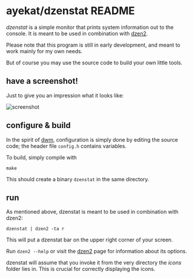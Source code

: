 ayekat/dzenstat README
======================


*dzenstat* is a simple monitor that prints system information out to the
console. It is meant to be used in combination with
<a href="http://github.com/robm/dzen/">dzen2</a>.

Please note that this program is still in early development, and meant to work
mainly for my own needs.

But of course you may use the source code to build your own little tools.


have a screenshot!
------------------

Just to give you an impression what it looks like:

![screenshot](http://ayekat.ch/img/host/screen_dzenstat2.png)



configure & build
-----------------

In the spirit of <a href="http://dwm.suckless.org/">dwm</a>, configuration is
simply done by editing the source code; the header file <code>config.h</code>
contains variables.

To build, simply compile with

	make

This should create a binary <code>dzenstat</code> in the same directory.


run
---

As mentioned above, dzenstat is meant to be used in combination with dzen2:

	dzenstat | dzen2 -ta r

This will put a dzenstat bar on the upper right corner of your screen.

Run <code>dzen2 --help</code> or visit the
<a href="http://github.com/robm/dzen/">dzen2</a> page for information about its
options.

dzenstat will assume that you invoke it from the very directory the *icons*
folder lies in. This is crucial for correctly displaying the icons.

